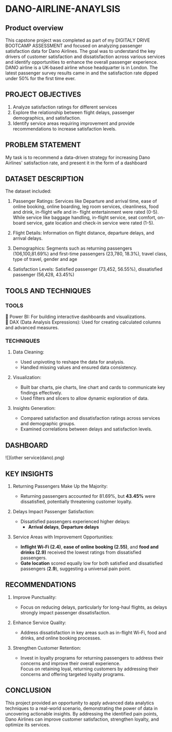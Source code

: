 # DANO-AIRLINE-ANAYLSIS
## Product overview
This capstone project was completed as part of my DIGITALY DRIVE BOOTCAMP ASSESSMENT and focused on analyzing passenger satisfaction data for Dano Airlines. The goal was to understand the key drivers of customer satisfaction and dissatisfaction across various services and identify opportunities to enhance the overall passenger experience.  
   DANO airline is a UK-based airline whose headquarter is in London. The latest passenger survey results came in and the satisfaction rate dipped under 50% for the first time ever. 

## PROJECT OBJECTIVES
1. Analyze satisfaction ratings for different services 
2. Explore the relationship between flight delays, passenger demographics, and satisfaction.  
3. Identify service areas requiring improvement and provide recommendations to increase satisfaction levels.  

## PROBLEM STATEMENT
My task is to recommend a data-driven strategy for increasing Dano Airlines' satisfaction rate, and present it in the form of a dashboard

## DATASET DESCRIPTION
The dataset included:  
1)	Passenger Ratings:  Services like Departure and arrival time, ease of online booking, online boarding, leg room services, cleanliness, food and drink, in-flight wife and in- flight entertainment were rated (0-5). While service like baggage handling, in-flight service, seat comfort, on-board service, gate location and check-in service were rated (1-5).

2)	Flight Details: Information on flight distance, departure delays, and arrival delays.  

3)	Demographics: Segments such as returning passengers (106,100,81.69%) and first-time passengers (23,780, 18.3%), travel class, type of travel, gender and age

4)	Satisfaction Levels: Satisfied passenger (73,452, 56.55%), dissatisfied passenger (56,428, 43.45%) 


## TOOLS AND TECHNIQUES  
### TOOLS  
	Power BI: For building interactive dashboards and visualizations.  
	DAX (Data Analysis Expressions): Used for creating calculated columns and advanced measures.  

### TECHNIQUES 
1. Data Cleaning:  
   - Used unpivoting to reshape the data for analysis.  
   - Handled missing values and ensured data consistency.  

2. Visualization:  
   - Built bar charts, pie charts, line chart and cards to communicate key findings effectively.  
   - Used filters and slicers to allow dynamic exploration of data.  

3. Insights Generation:  
   - Compared satisfaction and dissatisfaction ratings across services and demographic groups.  
   - Examined correlations between delays and satisfaction levels.
## DASHBOARD
![](other service(dano).png)

## KEY INSIGHTS
1. Returning Passengers Make Up the Majority:  
   - Returning passengers accounted for 81.69%, but **43.45%** were dissatisfied, potentially threatening customer loyalty.  
	
2. Delays Impact Passenger Satisfaction:  
   - Dissatisfied passengers experienced higher delays:  
     - **Arrival delays**, **Departure delays**
	
3. Service Areas with Improvement Opportunities:  
   - **Inflight Wi-Fi (2.4)**, **ease of online booking (2.55)**, and **food and drinks (2.9)** received the lowest ratings from dissatisfied passengers.  
   - **Gate location** scored equally low for both satisfied and dissatisfied passengers (**2.9**), suggesting a universal pain point.  


## RECOMMENDATIONS
1. Improve Punctuality:  
   - Focus on reducing delays, particularly for long-haul flights, as delays strongly impact passenger dissatisfaction.  

2. Enhance Service Quality:  
   - Address dissatisfaction in key areas such as in-flight Wi-Fi, food and drinks, and online booking processes.  

3. Strengthen Customer Retention:  
   - Invest in loyalty programs for returning passengers to address their concerns and improve their overall experience.  
Focus on retaining loyal, returning customers by addressing their concerns and offering targeted loyalty programs.  

## CONCLUSION
This project provided an opportunity to apply advanced data analytics techniques to a real-world scenario, demonstrating the power of data in uncovering actionable insights. By addressing the identified pain points, Dano Airlines can improve customer satisfaction, strengthen loyalty, and optimize its services.  
	
